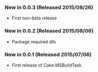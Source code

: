 ### New in 0.0.3 (Released 2015/08/26)
* First non-beta release

### New in 0.0.2 (Released 2015/08/06)
* Package required dlls

### New in 0.0.1 (Released 2015/07/06)
* First release of Cake.MSBuildTask
